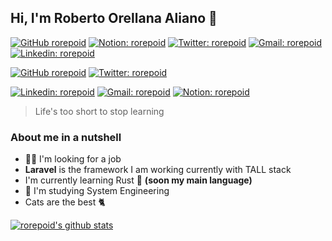 ## Hi, I'm Roberto Orellana Aliano 👋

[![GitHub rorepoid](https://img.shields.io/github/followers/rorepoid?label=follow&style=social)](https://github.com/rorepoid)
[![Notion: rorepoid](https://img.shields.io/badge/Resume--red?&logo=Notion&style=social)](https://www.notion.so/Roberto-Orellana-84100d908f9a4d73bad01e391a86f53e)
[![Twitter: rorepoid](https://img.shields.io/twitter/follow/rorepoid?style=social)](https://twitter.com/rorepoid)
[![Gmail: rorepoid](https://img.shields.io/badge/Gmail--red?&logo=Gmail&style=social)](mailto:rorellanaye@gmail.com)
[![Linkedin: rorepoid](https://img.shields.io/badge/-rorepoid-blue?style=flat-square&logo=Linkedin&logoColor=white&link=https://www.linkedin.com/in/rorepoid/)](https://www.linkedin.com/in/rorepoid/)


[![GitHub rorepoid](https://img.shields.io/github/followers/rorepoid?label=follow&style=social)](https://github.com/rorepoid)
[![Twitter: rorepoid](https://img.shields.io/twitter/follow/rorepoid?style=social)](https://twitter.com/rorepoid)


[![Linkedin: rorepoid](https://img.shields.io/badge/-LinkedIn-blue?logo=Linkedin&logoColor=white&link=https://www.linkedin.com/in/rorepoid/)](https://www.linkedin.com/in/rorepoid/)
[![Gmail: rorepoid](https://img.shields.io/badge/Gmail--red?&logo=Gmail&style=social)](mailto:rorellanaye@gmail.com)
[![Notion: rorepoid](https://img.shields.io/badge/Resume--red?&logo=Notion&style=social)](https://www.notion.so/Roberto-Orellana-84100d908f9a4d73bad01e391a86f53e)


> Life's too short to stop learning

### About me in a nutshell
- 👨‍💻 I'm looking for a job
- **Laravel** is the framework I am working currently with TALL stack
- I'm currently learning Rust 🦀 **(soon my main language)**
- 📕 I'm studying System Engineering
- Cats are the best 🐈

[![rorepoid's github stats](https://github-readme-stats.vercel.app/api?username=rorepoid&show_icons=true)](https://github.com/anuraghazra/github-readme-stats)
